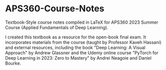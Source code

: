 # APS360-Course-Notes
Textbook-Style course notes compiled in LaTeX for APS360 2023 Summer Course (Applied Fundamentals of Deep Learning).

I created this textbook as a resource for the open-book final exam. It incorporates materials from the course (taught by Professor Kaveh Hassani) and external resources, including the book "Deep Learning: A Visual Approach" by Andrew Glassner and the Udemy online course "PyTorch for Deep Learning in 2023: Zero to Mastery" by Andrei Neagoie and Daniel Bourke.
